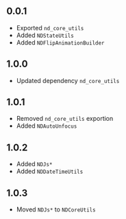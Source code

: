 ## 0.0.1
* Exported ```nd_core_utils```
* Added ```NDStateUtils```
* Added ```NDFlipAnimationBuilder```

## 1.0.0
* Updated dependency ```nd_core_utils```

## 1.0.1
* Removed ```nd_core_utils``` exportion
* Added ```NDAutoUnfocus```

## 1.0.2
* Added ```NDJs*```
* Added ```NDDateTimeUtils```

## 1.0.3
* Moved ```NDJs*``` to ```NDCoreUtils```
